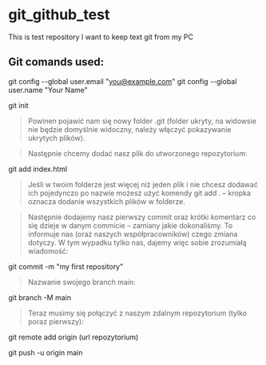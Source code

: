 # git_github_test
This is test repository I want to keep text git from my PC

## Git comands used: 
git config --global user.email "you@example.com"
git config --global user.name "Your Name"

git init

> Powinen pojawić nam się nowy folder .git (folder ukryty, na widowsie nie będzie domyślnie widoczny, należy włączyć pokazywanie ukrytych plików).

> Następnie chcemy dodać nasz plik do utworzonego repozytorium:

git add index.html

> Jeśli w twoim folderze jest więcej niż jeden plik i nie chcesz dodawać ich pojedynczo po nazwie możesz użyć komendy git add . – kropka oznacza dodanie wszystkich plików w folderze.

> Następnie dodajemy nasz pierwszy commit oraz krótki komentarz co się dzieje w danym commicie – zamiany jakie dokonaliśmy. To informuje nas (oraz naszych współpracowników) czego zmiana dotyczy. W tym wypadku tylko nas, dajemy więc sobie zrozumiałą wiadomość:

git commit -m "my first repository"

> Nazwanie swojego branch main:

git branch -M main

> Teraz musimy się połączyć z naszym zdalnym repozytorium (tylko poraz pierwszy):

git remote add origin (url repozytorium)

git push -u origin main
